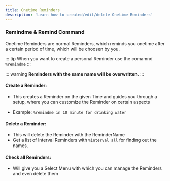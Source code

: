 ```yaml
---
title: Onetime Reminders
description: 'Learn how to created/edit/delete Onetime Reminders'
---
```

### Remindme & Remind Command

Onetime Reminders are normal Reminders, which reminds you onetime after a certain period of time, which will be choosen by you.

::: tip
When you want to create a personal Reminder use the comamnd `%remindme`
:::

::: warning
**Reminders with the same name will be overwritten.**
:::


#### Create a Reminder:
- This creates a Reminder on the given Time and guides you through a setup, where you can customize the Reminder on certain aspects
<command message = "%remind <timecontent>" slash="/remind create [remindername] [ping] [channel] [remindmessage] [usetimezone]" description="Creates a Normal Reminder with the given Data and guides you through a Setup" permissions ="MANAGE_SERVER"/>

- Example: `%remindme in 10 minute for drinking water`

#### Delete a Reminder:
- This will delete the Reminder with the ReminderName
- Get a list of Interval Reminders with `%interval all` for finding out the names.
<command message = "%remind delete <remindername>" slash="/remind delete [remindername] " description="Deletes the Reminder with the given Name. Get a List of Reminders with /remind all" permissions ="MANAGE_SERVER"/>

#### Check all Reminders:
- Will give you a Select Menu with which you can manage the Reminders and even delete them
<command message = "%remind all" slash="/remind all" description="Gives you a list of all Reminders" permissions ="MANAGE_SERVER"/>